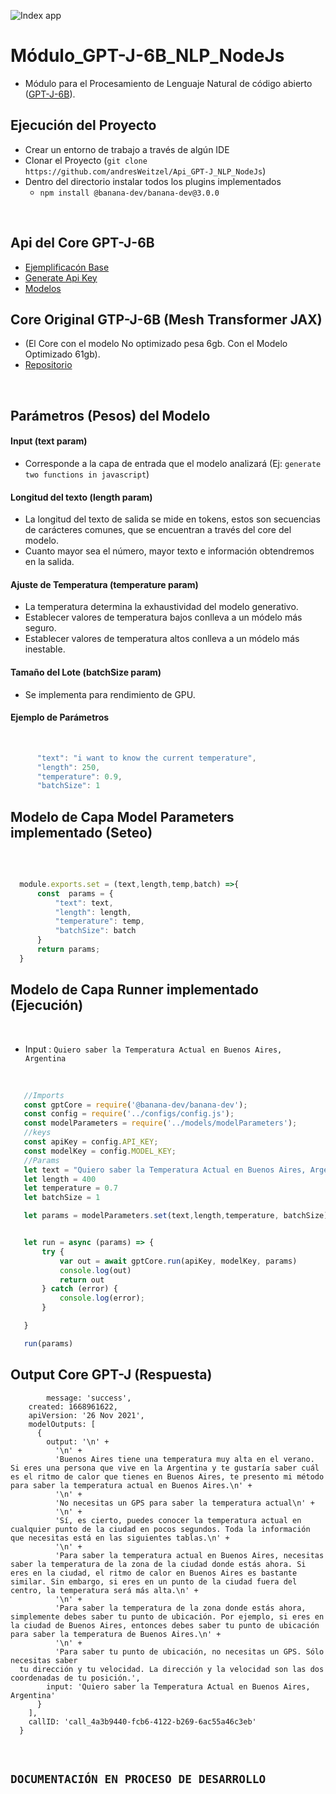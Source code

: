 ![Index app](https://github.com/andresWeitzel/Modulo_GPT-J_NLP_NodeJs/blob/master/doc/brain.jpg)

# Módulo_GPT-J-6B_NLP_NodeJs

* Módulo para el Procesamiento de Lenguaje Natural de código abierto ([GPT-J-6B](https://www.forefront.ai/blog-posts/gpt-j-6b-an-introduction-to-the-largest-open-sourced-gpt-model)).


## Ejecución del Proyecto
* Crear un entorno de trabajo a través de algún IDE
* Clonar el Proyecto (`git clone https://github.com/andresWeitzel/Api_GPT-J_NLP_NodeJs`)
* Dentro del directorio instalar todos los plugins implementados
  * `npm install @banana-dev/banana-dev@3.0.0`

</br>
  
## Api del Core GPT-J-6B
* [Ejemplificacón Base](https://www.banana.dev/pretrained-models/nodejs/gptj)
* [Generate Api Key](https://app.banana.dev/)
* [Modelos](https://www.banana.dev/pretrained-models/nodejs)

## Core Original GTP-J-6B (Mesh Transformer JAX)
* (El Core con el modelo No optimizado pesa 6gb. Con el Modelo Optimizado 61gb).
* [Repositorio](https://github.com/kingoflolz/mesh-transformer-jax/#mesh-transformer-jax)



</br>


</hr>

## Parámetros (Pesos) del Modelo
#### Input (text param)
* Corresponde a la capa de entrada que el modelo analizará (Ej: `generate two functions in javascript`)
#### Longitud del texto (length param)
* La longitud del texto de salida se mide en tokens, estos son secuencias de carácteres comunes, que se encuentran a través del core del modelo. 
* Cuanto mayor sea el número, mayor texto e información obtendremos en la salida.
#### Ajuste de Temperatura (temperature param)
* La temperatura determina la exhaustividad del modelo generativo. 
* Establecer valores de temperatura bajos conlleva a un módelo más seguro. 
* Establecer valores de temperatura altos conlleva a un módelo más inestable.
#### Tamaño del Lote (batchSize param)
* Se implementa para rendimiento de GPU.

#### Ejemplo de Parámetros
</br>

  ``` js
        "text": "i want to know the current temperature",
        "length": 250,
        "temperature": 0.9,
        "batchSize": 1
  ```

## Modelo de Capa Model Parameters implementado (Seteo) 

</br>

  ``` js
    
    module.exports.set = (text,length,temp,batch) =>{
        const  params = {
            "text": text,
            "length": length,
            "temperature": temp,
            "batchSize": batch
        }
        return params;
    }

  ```

## Modelo de Capa Runner implementado (Ejecución)

</br>

* Input : `Quiero saber la Temperatura Actual en Buenos Aires, Argentina` 

</br>

  ``` js
     //Imports
     const gptCore = require('@banana-dev/banana-dev');
     const config = require('../configs/config.js');
     const modelParameters = require('../models/modelParameters');
     //keys
     const apiKey = config.API_KEY;
     const modelKey = config.MODEL_KEY;
     //Params
     let text = "Quiero saber la Temperatura Actual en Buenos Aires, Argentina"
     let length = 400
     let temperature = 0.7
     let batchSize = 1

     let params = modelParameters.set(text,length,temperature, batchSize);


     let run = async (params) => {
         try {
             var out = await gptCore.run(apiKey, modelKey, params)
             console.log(out)
             return out
         } catch (error) {
             console.log(error);
         }

     }

     run(params)

  ```
  
## Output Core GPT-J (Respuesta)

  ``` terminal
          message: 'success',
      created: 1668961622,
      apiVersion: '26 Nov 2021',
      modelOutputs: [
        {
          output: '\n' +
            '\n' +
            'Buenos Aires tiene una temperatura muy alta en el verano. Si eres una persona que vive en la Argentina y te gustaría saber cuál es el ritmo de calor que tienes en Buenos Aires, te presento mi método para saber la temperatura actual en Buenos Aires.\n' +
            '\n' +
            'No necesitas un GPS para saber la temperatura actual\n' +
            '\n' +
            'Sí, es cierto, puedes conocer la temperatura actual en cualquier punto de la ciudad en pocos segundos. Toda la información que necesitas está en las siguientes tablas.\n' +
            '\n' +
            'Para saber la temperatura actual en Buenos Aires, necesitas saber la temperatura de la zona de la ciudad donde estás ahora. Si eres en la ciudad, el ritmo de calor en Buenos Aires es bastante similar. Sin embargo, si eres en un punto de la ciudad fuera del centro, la temperatura será más alta.\n' +
            '\n' +
            'Para saber la temperatura de la zona donde estás ahora, simplemente debes saber tu punto de ubicación. Por ejemplo, si eres en la ciudad de Buenos Aires, entonces debes saber tu punto de ubicación para saber la temperatura de Buenos Aires.\n' +  
            '\n' +
            'Para saber tu punto de ubicación, no necesitas un GPS. Sólo necesitas saber 
    tu dirección y tu velocidad. La dirección y la velocidad son las dos coordenadas de tu posición.',
          input: 'Quiero saber la Temperatura Actual en Buenos Aires, Argentina'
        }
      ],
      callID: 'call_4a3b9440-fcb6-4122-b269-6ac55a46c3eb'
    }

  ```
  
  </br>
  
  ## `DOCUMENTACIÓN EN PROCESO DE DESARROLLO`
